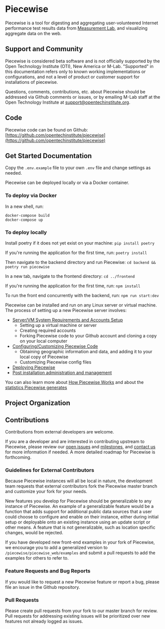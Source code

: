 # Piecewise

Piecewise is a tool for digesting and aggregating user-volunteered Internet performance test results data from [Measurement Lab](https://measurementlab.net), and visualizing aggregate data on the web.

## Support and Community

Piecewise is considered beta software and is not officially supported by the Open Technology Institute (OTI), New America or M-Lab. "Supported" in this documentation refers only to known working implementations or configurations, and not a level of product or customer support for installations of piecewise.

Questions, comments, contributions, etc. about Piecewise should be addressed via Github comments or issues, or by emailing M-Lab staff at the Open Technology Institute at [support@opentechinstitute.org](mailto:support@opentechinstitute.org).

## Code

Piecewise code can be found on Github: [https://github.com/opentechinstitute/piecewise](https://github.com/opentechinstitute/piecewise)

## Get Started Documentation

Copy the `.env.example` file to your own `.env` file and change settings as needed.

Piecewise can be deployed locally or via a Docker container.

### To deploy via Docker
In a new shell, run:
```
docker-compose build
docker-compose up
```

### To deploy locally

Install poetry if it does not yet exist on your machine:
`pip install poetry`

If you're running the application for the first time, run:
`poetry install`

Then navigate to the backend directory and run Piecewise:
`cd backend && poetry run piecewise
`

In a new tab, navigate to the frontend directory:
`cd ../frontend`

If you're running the application for the first time, run:
`npm install`

To run the front end concurrently with the backend, run:
`npm run start:dev`

Piecewise can be installed and run on any Linux server or virtual machine.
The process of setting up a new Piecewise server involves:

* [Server/VM System Requirements and Accounts Setup](docs/system-requirements.md)
  * Setting up a virtual machine or server
  * Creating required accounts
  * Forking Piecewise code to your Github account and cloning a copy on your local computer
* [Configuring/Customizing Piecewise Code](docs/config.md)
  * Obtaining geographic information and data, and adding it to your local copy of Piecewise
  * Customizing Piecewise config files
* [Deploying Piecewise](docs/deploy.md)
* [Post installation administration and management](post-install-and-administration.md)

You can also learn more about [How Piecewise Works](docs/how-piecewise-works.md) and about the [statistics Piecewise generates](docs/piecewise-statistics.md)

## Project Organization


## Contributions

Contributions from external developers are welcome.

If you are a developer and are interested in contributing upstream to Piecewise, please review our [open issues](https://github.com/opentechinstitute/piecewise/issues) and [milestones](https://github.com/opentechinstitute/piecewise/milestones), and [contact us](mailto:support@opentechinstitute.org) for more information if needed. A more detailed roadmap for Piecewise is forthcoming.

### Guidelines for External Contributors

Because Piecewise instances will all be local in nature, the development team requests that external contributors fork the Piecewise master branch and customize your fork for your needs.

New features you develop for Piecewise should be generalizable to any instance of Piecewise. An example of a generalizable feature would be a function that adds support for additional public data sources that a user could choose to configure and enable on their instance, either during initial setup or deployable onto an existing instance using an update script or other means. A feature that is not generalizable, such as location specific changes, would be rejected.

If you have developed new front-end examples in your fork of Piecewise, we encourage you to add a generalized version to `/piecewise/piecewise_web/examples` and submit a pull requests to add the examples for others to refer to.

### Feature Requests and Bug Reports

If you would like to request a new Piecewise feature or report a bug, please file an issue in the Github repository.

### Pull Requests

Please create pull requests from your fork to our master branch for review. Pull requests for addressing existing issues will be prioritized over new features not already logged as issues.
